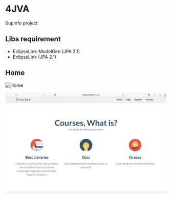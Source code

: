 # 4JVA

Supinfo project

## Libs requirement

* EclipseLink-ModelGen (JPA 2.1)
* EclipseLink (JPA 2.1)


## Home

![Home](/screenshot/home1.png?raw=true "Home 1")

![Home](/screenshot/home2.png?raw=true "Home 2")
